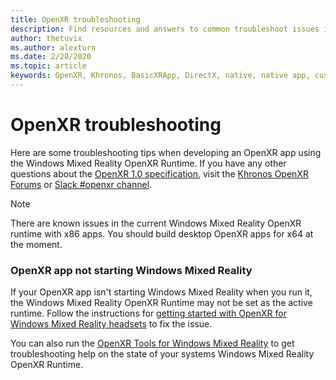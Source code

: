 ```yaml
---
title: OpenXR troubleshooting
description: Find resources and answers to common troubleshoot issues in your Windows Mixed Reality OpenXR applications.
author: thetuvix
ms.author: alexturn
ms.date: 2/28/2020
ms.topic: article
keywords: OpenXR, Khronos, BasicXRApp, DirectX, native, native app, custom engine, middleware, troubleshooting
---
```


# OpenXR troubleshooting

Here are some troubleshooting tips when developing an OpenXR app using the Windows Mixed Reality OpenXR Runtime.  If you have any other questions about the <a href="https://www.khronos.org/registry/OpenXR/specs/1.0/html/xrspec.html" target="_blank">OpenXR 1.0 specification</a>, visit the <a href="https://community.khronos.org/c/openxr" target="_blank">Khronos OpenXR Forums</a> or <a href="https://khr.io/slack" target="_blank">Slack #openxr channel</a>.

>[!NOTE]
>There are known issues in the current Windows Mixed Reality OpenXR runtime with x86 apps.  You should build desktop OpenXR apps for x64 at the moment.

### OpenXR app not starting Windows Mixed Reality

If your OpenXR app isn't starting Windows Mixed Reality when you run it, the Windows Mixed Reality OpenXR Runtime may not be set as the active runtime. Follow the instructions for [getting started with OpenXR for Windows Mixed Reality headsets](openxr-getting-started.md#getting-started-with-openxr-for-windows-mixed-reality-headsets) to fix the issue.

You can also run the [OpenXR Tools for Windows Mixed Reality](openxr-getting-started.md#getting-the-openxr-tools-for-windows-mixed-reality) to get troubleshooting help on the state of your systems Windows Mixed Reality OpenXR Runtime.